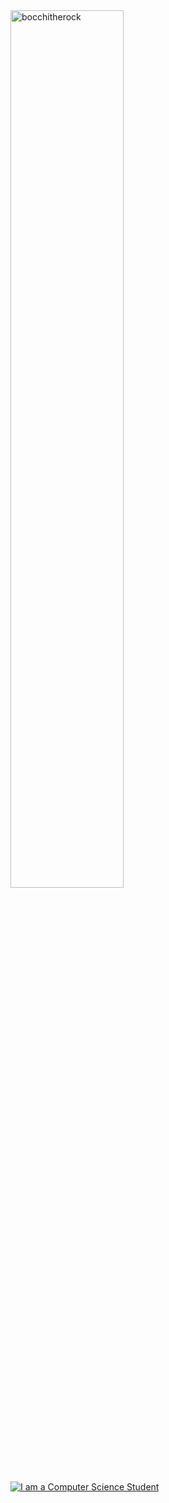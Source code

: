 <img src = "./asset/bocchitherock.gif" alt = "bocchitherock" width = 60%>

[![I am a Computer Science Student](https://readme-typing-svg.demolab.com?font=Fira+Code&weight=300&pause=1000&color=dd77ee&random=false&width=435&lines=A+Computer+Science++Student🩷)](https://git.io/typing-svg)

<!--
**ckcksum/ckcksum** is a ✨ _special_ ✨ repository because its `README.md` (this file) appears on your GitHub profile.

Here are some ideas to get you started:

- 🔭 I’m currently working on ...
- 🌱 I’m currently learning ...
- 👯 I’m looking to collaborate on ...
- 🤔 I’m looking for help with ...
- 💬 Ask me about ...
- 📫 How to reach me: ...
- 😄 Pronouns: ...
- ⚡ Fun fact: ...
-->
